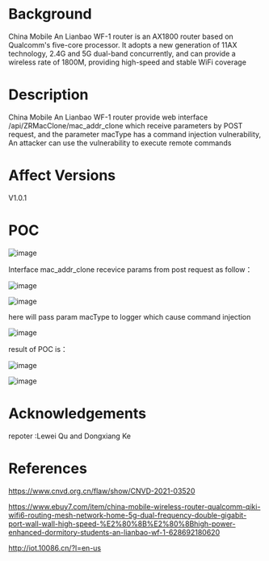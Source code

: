 # Background
China Mobile An Lianbao WF-1 router is an AX1800 router based on Qualcomm's five-core processor. It adopts a new generation of 11AX technology, 2.4G and 5G dual-band concurrently, and can provide a wireless rate of 1800M, providing high-speed and stable WiFi coverage

# Description
China Mobile An Lianbao WF-1 router provide web interface /api/ZRMacClone/mac_addr_clone which receive parameters by POST request, and the parameter macType has a command injection vulnerability, An attacker can use the vulnerability to execute remote commands

# Affect Versions
V1.0.1

# POC
![image](https://user-images.githubusercontent.com/13774458/119130627-0995a080-ba6b-11eb-921b-e4a6b3cdad19.png)

Interface mac_addr_clone recevice params from post request as follow：

![image](https://user-images.githubusercontent.com/13774458/119130694-1c0fda00-ba6b-11eb-9d91-9d454f78e1b2.png)

![image](https://user-images.githubusercontent.com/13774458/119131064-93de0480-ba6b-11eb-952c-cd476436aee7.png)

here will pass param macType to logger which cause command injection

![image](https://user-images.githubusercontent.com/13774458/119130811-46619780-ba6b-11eb-90c4-bcd969d76a99.png)

result of POC is：

![image](https://user-images.githubusercontent.com/13774458/119130870-5bd6c180-ba6b-11eb-89d9-a2506d62409d.png)

![image](https://user-images.githubusercontent.com/13774458/119131472-1c5ca500-ba6c-11eb-9ef3-7f5b6174973b.png)

# Acknowledgements
repoter :Lewei Qu and Dongxiang Ke

# References
https://www.cnvd.org.cn/flaw/show/CNVD-2021-03520

https://www.ebuy7.com/item/china-mobile-wireless-router-qualcomm-qiki-wifi6-routing-mesh-network-home-5g-dual-frequency-double-gigabit-port-wall-wall-high-speed-%E2%80%8B%E2%80%8Bhigh-power-enhanced-dormitory-students-an-lianbao-wf-1-628692180620

http://iot.10086.cn/?l=en-us
